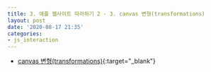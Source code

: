```yaml
---
title: 3. 애플 웹사이트 따라하기 2 - 3. canvas 변형(transformations)
layout: post
date: '2020-08-17 21:35'
categories:
- js_interaction
---
```


* [canvas 변형(transformations)](https://developer.mozilla.org/ko/docs/Web/HTML/Canvas/Tutorial/%EB%B3%80%ED%98%95){:target="_blank"}

